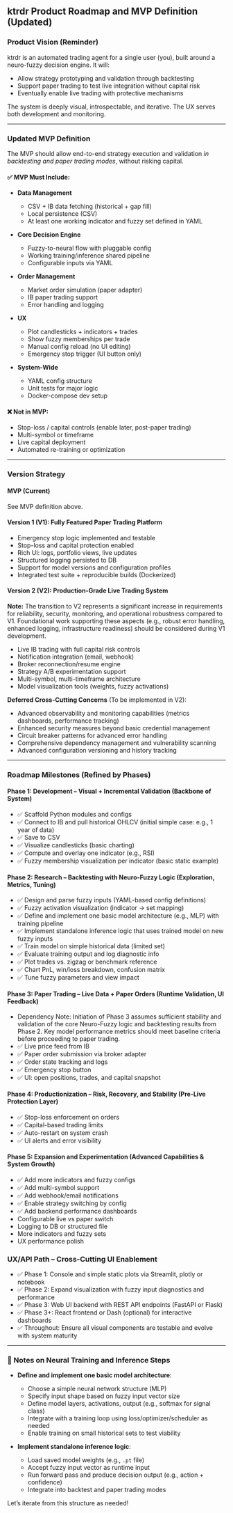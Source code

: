 
## ktrdr Product Roadmap and MVP Definition (Updated)

### Product Vision (Reminder)

ktrdr is an automated trading agent for a single user (you), built around a neuro-fuzzy decision engine. It will:

- Allow strategy prototyping and validation through backtesting
- Support paper trading to test live integration without capital risk
- Eventually enable live trading with protective mechanisms

The system is deeply visual, introspectable, and iterative. The UX serves both development and monitoring.

---

### Updated MVP Definition

The MVP should allow end-to-end strategy execution and validation *in backtesting and paper trading modes*, without risking capital.

#### ✅ MVP Must Include:

- **Data Management**

  - CSV + IB data fetching (historical + gap fill)
  - Local persistence (CSV)
  - At least one working indicator and fuzzy set defined in YAML

- **Core Decision Engine**

  - Fuzzy-to-neural flow with pluggable config
  - Working training/inference shared pipeline
  - Configurable inputs via YAML

- **Order Management**

  - Market order simulation (paper adapter)
  - IB paper trading support
  - Error handling and logging

- **UX**

  - Plot candlesticks + indicators + trades
  - Show fuzzy memberships per trade
  - Manual config reload (no UI editing)
  - Emergency stop trigger (UI button only)

- **System-Wide**

  - YAML config structure
  - Unit tests for major logic
  - Docker-compose dev setup

#### ❌ Not in MVP:

- Stop-loss / capital controls (enable later, post-paper trading)
- Multi-symbol or timeframe
- Live capital deployment
- Automated re-training or optimization

---

### Version Strategy

#### MVP (Current)

See MVP definition above.

#### Version 1 (V1): Fully Featured Paper Trading Platform

- Emergency stop logic implemented and testable
- Stop-loss and capital protection enabled
- Rich UI: logs, portfolio views, live updates
- Structured logging persisted to DB
- Support for model versions and configuration profiles
- Integrated test suite + reproducible builds (Dockerized)

#### Version 2 (V2): Production-Grade Live Trading System

**Note:** The transition to V2 represents a significant increase in requirements for reliability, security, monitoring, and operational robustness compared to V1. Foundational work supporting these aspects (e.g., robust error handling, enhanced logging, infrastructure readiness) should be considered during V1 development.

- Live IB trading with full capital risk controls
- Notification integration (email, webhook)
- Broker reconnection/resume engine
- Strategy A/B experimentation support
- Multi-symbol, multi-timeframe architecture
- Model visualization tools (weights, fuzzy activations)

**Deferred Cross-Cutting Concerns** (To be implemented in V2):
- Advanced observability and monitoring capabilities (metrics dashboards, performance tracking)
- Enhanced security measures beyond basic credential management
- Circuit breaker patterns for advanced error handling
- Comprehensive dependency management and vulnerability scanning
- Advanced configuration versioning and history tracking

---

### Roadmap Milestones (Refined by Phases)

#### Phase 1: Development – Visual + Incremental Validation (Backbone of System)

- ✅ Scaffold Python modules and configs
- ✅ Connect to IB and pull historical OHLCV (initial simple case: e.g., 1 year of data)
- ✅ Save to CSV
- ✅ Visualize candlesticks (basic charting)
- ✅ Compute and overlay one indicator (e.g., RSI)
- ✅ Fuzzy membership visualization per indicator (basic static example)

#### Phase 2: Research – Backtesting with Neuro-Fuzzy Logic (Exploration, Metrics, Tuning)

- ✅ Design and parse fuzzy inputs (YAML-based config definitions)
- ✅ Fuzzy activation visualization (indicator → set mapping)
- ✅ Define and implement one basic model architecture (e.g., MLP) with training pipeline
- ✅ Implement standalone inference logic that uses trained model on new fuzzy inputs
- ✅ Train model on simple historical data (limited set)
- ✅ Evaluate training output and log diagnostic info
- ✅ Plot trades vs. zigzag or benchmark reference
- ✅ Chart PnL, win/loss breakdown, confusion matrix
- ✅ Tune fuzzy parameters and view impact

#### Phase 3: Paper Trading – Live Data + Paper Orders (Runtime Validation, UI Feedback)

- Dependency Note: Initiation of Phase 3 assumes sufficient stability and validation of the core Neuro-Fuzzy logic and backtesting results from Phase 2. Key model performance metrics should meet baseline criteria before proceeding to paper trading.
- ✅ Live price feed from IB
- ✅ Paper order submission via broker adapter
- ✅ Order state tracking and logs
- ✅ Emergency stop button
- ✅ UI: open positions, trades, and capital snapshot

#### Phase 4: Productionization – Risk, Recovery, and Stability (Pre-Live Protection Layer)

- ✅ Stop-loss enforcement on orders
- ✅ Capital-based trading limits
- ✅ Auto-restart on system crash
- ✅ UI alerts and error visibility

#### Phase 5: Expansion and Experimentation (Advanced Capabilities & System Growth)

- ✅ Add more indicators and fuzzy configs
- ✅ Add multi-symbol support
- ✅ Add webhook/email notifications
- ✅ Enable strategy switching by config
- ✅ Add backend performance dashboards
- Configurable live vs paper switch
- Logging to DB or structured file
- More indicators and fuzzy sets
- UX performance polish

### UX/API Path – Cross-Cutting UI Enablement

- ✅ Phase 1: Console and simple static plots via Streamlit, plotly or notebook
- ✅ Phase 2: Expand visualization with fuzzy input diagnostics and performance
- ✅ Phase 3: Web UI backend with REST API endpoints (FastAPI or Flask)
- ✅ Phase 3+: React frontend or Dash (optional) for interactive dashboards
- ✅ Throughout: Ensure all visual components are testable and evolve with system maturity

---

### 📝 Notes on Neural Training and Inference Steps

- **Define and implement one basic model architecture**:
  - Choose a simple neural network structure (MLP)
  - Specify input shape based on fuzzy input vector size
  - Define model layers, activations, output (e.g., softmax for signal class)
  - Integrate with a training loop using loss/optimizer/scheduler as needed
  - Enable training on small historical sets to test viability

- **Implement standalone inference logic**:
  - Load saved model weights (e.g., `.pt` file)
  - Accept fuzzy input vector as runtime input
  - Run forward pass and produce decision output (e.g., action + confidence)
  - Integrate into backtest and paper trading modes

Let’s iterate from this structure as needed!
